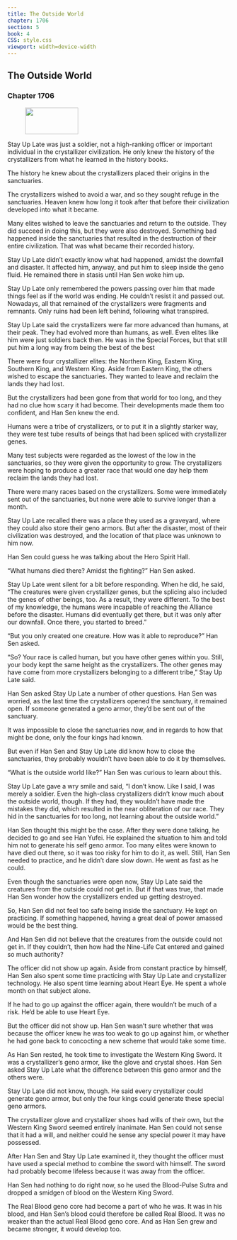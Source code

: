 ```yaml
---
title: The Outside World
chapter: 1706
section: 5
book: 4
CSS: style.css
viewport: width=device-width
---
```


## The Outside World

### Chapter 1706

<figure>
	<img src="../Images/gem.gif" alt="" id="gem" width="120" height="60" />
</figure>

Stay Up Late was just a soldier, not a high-ranking officer or important individual in the crystallizer civilization. He only knew the history of the crystallizers from what he learned in the history books.

The history he knew about the crystallizers placed their origins in the sanctuaries.

The crystallizers wished to avoid a war, and so they sought refuge in the sanctuaries. Heaven knew how long it took after that before their civilization developed into what it became.

Many elites wished to leave the sanctuaries and return to the outside. They did succeed in doing this, but they were also destroyed. Something bad happened inside the sanctuaries that resulted in the destruction of their entire civilization. That was what became their recorded history.

Stay Up Late didn’t exactly know what had happened, amidst the downfall and disaster. It affected him, anyway, and put him to sleep inside the geno fluid. He remained there in stasis until Han Sen woke him up.

Stay Up Late only remembered the powers passing over him that made things feel as if the world was ending. He couldn’t resist it and passed out. Nowadays, all that remained of the crystallizers were fragments and remnants. Only ruins had been left behind, following what transpired.

Stay Up Late said the crystallizers were far more advanced than humans, at their peak. They had evolved more than humans, as well. Even elites like him were just soldiers back then. He was in the Special Forces, but that still put him a long way from being the best of the best

There were four crystallizer elites: the Northern King, Eastern King, Southern King, and Western King. Aside from Eastern King, the others wished to escape the sanctuaries. They wanted to leave and reclaim the lands they had lost.

But the crystallizers had been gone from that world for too long, and they had no clue how scary it had become. Their developments made them too confident, and Han Sen knew the end.

Humans were a tribe of crystallizers, or to put it in a slightly starker way, they were test tube results of beings that had been spliced with crystallizer genes.

Many test subjects were regarded as the lowest of the low in the sanctuaries, so they were given the opportunity to grow. The crystallizers were hoping to produce a greater race that would one day help them reclaim the lands they had lost.

There were many races based on the crystallizers. Some were immediately sent out of the sanctuaries, but none were able to survive longer than a month.

Stay Up Late recalled there was a place they used as a graveyard, where they could also store their geno armors. But after the disaster, most of their civilization was destroyed, and the location of that place was unknown to him now.

Han Sen could guess he was talking about the Hero Spirit Hall.

“What humans died there? Amidst the fighting?” Han Sen asked.

Stay Up Late went silent for a bit before responding. When he did, he said, “The creatures were given crystallizer genes, but the splicing also included the genes of other beings, too. As a result, they were different. To the best of my knowledge, the humans were incapable of reaching the Alliance before the disaster. Humans did eventually get there, but it was only after our downfall. Once there, you started to breed.”

“But you only created one creature. How was it able to reproduce?” Han Sen asked.

“So? Your race is called human, but you have other genes within you. Still, your body kept the same height as the crystallizers. The other genes may have come from more crystallizers belonging to a different tribe,” Stay Up Late said.

Han Sen asked Stay Up Late a number of other questions. Han Sen was worried, as the last time the crystallizers opened the sanctuary, it remained open. If someone generated a geno armor, they’d be sent out of the sanctuary.

It was impossible to close the sanctuaries now, and in regards to how that might be done, only the four kings had known.

But even if Han Sen and Stay Up Late did know how to close the sanctuaries, they probably wouldn’t have been able to do it by themselves.

“What is the outside world like?” Han Sen was curious to learn about this.

Stay Up Late gave a wry smile and said, “I don’t know. Like I said, I was merely a soldier. Even the high-class crystallizers didn’t know much about the outside world, though. If they had, they wouldn’t have made the mistakes they did, which resulted in the near obliteration of our race. They hid in the sanctuaries for too long, not learning about the outside world.”

Han Sen thought this might be the case. After they were done talking, he decided to go and see Han Yufei. He explained the situation to him and told him not to generate his self geno armor. Too many elites were known to have died out there, so it was too risky for him to do it, as well. Still, Han Sen needed to practice, and he didn’t dare slow down. He went as fast as he could.

Even though the sanctuaries were open now, Stay Up Late said the creatures from the outside could not get in. But if that was true, that made Han Sen wonder how the crystallizers ended up getting destroyed.

So, Han Sen did not feel too safe being inside the sanctuary. He kept on practicing. If something happened, having a great deal of power amassed would be the best thing.

And Han Sen did not believe that the creatures from the outside could not get in. If they couldn’t, then how had the Nine-Life Cat entered and gained so much authority?

The officer did not show up again. Aside from constant practice by himself, Han Sen also spent some time practicing with Stay Up Late and crystallizer technology. He also spent time learning about Heart Eye. He spent a whole month on that subject alone.

If he had to go up against the officer again, there wouldn’t be much of a risk. He’d be able to use Heart Eye.

But the officer did not show up. Han Sen wasn’t sure whether that was because the officer knew he was too weak to go up against him, or whether he had gone back to concocting a new scheme that would take some time.

As Han Sen rested, he took time to investigate the Western King Sword. It was a crystallizer’s geno armor, like the glove and crystal shoes. Han Sen asked Stay Up Late what the difference between this geno armor and the others were.

Stay Up Late did not know, though. He said every crystallizer could generate geno armor, but only the four kings could generate these special geno armors.

The crystallizer glove and crystallizer shoes had wills of their own, but the Western King Sword seemed entirely inanimate. Han Sen could not sense that it had a will, and neither could he sense any special power it may have possessed.

After Han Sen and Stay Up Late examined it, they thought the officer must have used a special method to combine the sword with himself. The sword had probably become lifeless because it was away from the officer.

Han Sen had nothing to do right now, so he used the Blood-Pulse Sutra and dropped a smidgen of blood on the Western King Sword.

The Real Blood geno core had become a part of who he was. It was in his blood, and Han Sen’s blood could therefore be called Real Blood. It was no weaker than the actual Real Blood geno core. And as Han Sen grew and became stronger, it would develop too.